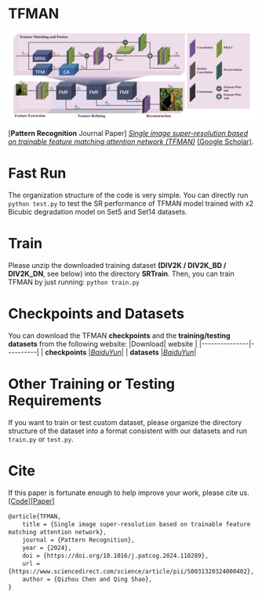 
# TFMAN

![TFMAN](figures/TFMAN.svg)

[**Pattern Recognition** Journal Paper] [*Single image super-resolution based on trainable feature matching attention network (TFMAN)*](https://www.sciencedirect.com/science/article/pii/S0031320324000402) [(Google Scholar)](https://scholar.google.com.hk/scholar?hl=zh-CN&as_sdt=0%2C5&q=Single+image+super-resolution+based+on+trainable+feature+matching+attention+network&btnG=). 

# Fast Run
The organization structure of the code is very simple. You can directly run 
```python test.py```
to test the SR performance of TFMAN model trained with x2 Bicubic degradation model on Set5 and Set14 datasets.

# Train
Please unzip the downloaded training dataset **(DIV2K / DIV2K_BD / DIV2K_DN**, see below) into the directory **SRTrain**. Then, you can train TFMAN by just running:
```python train.py```


# Checkpoints and Datasets

You can download the TFMAN **checkpoints** and the **training/testing datasets** from the following website:
|Download| website  |
|---------------|----------|
| **checkpoints**   |[*BaiduYun*](https://pan.baidu.com/s/1aQO_dhzwt6R07jqejtBcTw?pwd=tfma)|
| **datasets** |[*BaiduYun*](https://pan.baidu.com/s/1vH_Sq4LQ65B4m4TJTBLAyA?pwd=tfma)|

# Other Training or Testing Requirements
If you want to train or test custom dataset, please organize the directory structure of the dataset into a format consistent with our datasets and run `train.py` or `test.py`.

# Cite
If this paper is fortunate enough to help improve your work, please cite us.
[[Code]](https://github.com/qizhou000/tfman)[[Paper]](https://www.sciencedirect.com/science/article/pii/S0031320324000402)
```
@article{TFMAN,
    title = {Single image super-resolution based on trainable feature matching attention network},
    journal = {Pattern Recognition},
    year = {2024},
    doi = {https://doi.org/10.1016/j.patcog.2024.110289},
    url = {https://www.sciencedirect.com/science/article/pii/S0031320324000402},
    author = {Qizhou Chen and Qing Shao},
}
```
